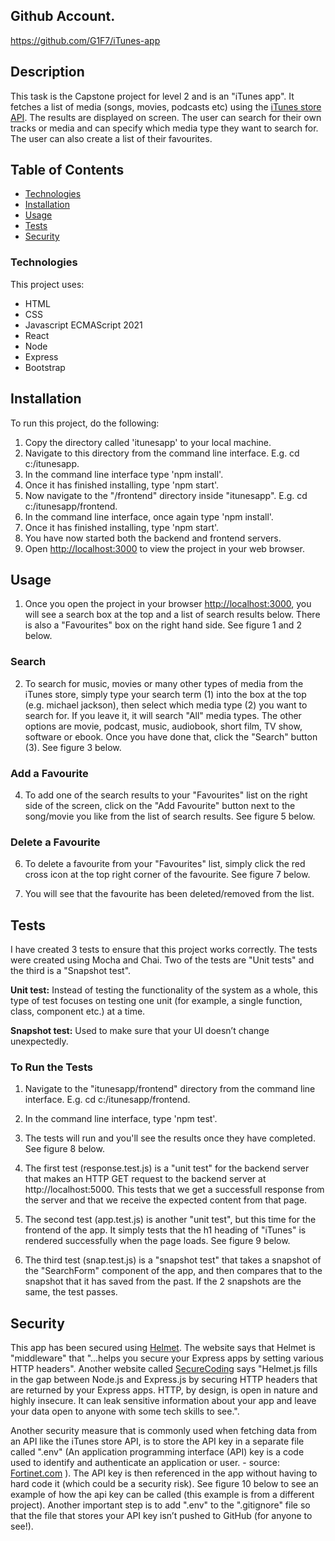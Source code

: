 ## Github Account.
https://github.com/G1F7/iTunes-app

## Description

This task is the Capstone project for level 2 and is an "iTunes app". It fetches a list of media (songs, movies, podcasts etc) using the [iTunes store API](https://affiliate.itunes.apple.com/resources/documentation/itunes-store-web-service-search-api/). The results are displayed on screen. The user can search for their own tracks or media and can specify which media type they want to search for. The user can also create a list of their favourites.

## Table of Contents

- [Technologies](#technologies)
- [Installation](#installation)
- [Usage](#usage)
- [Tests](#tests)
- [Security](#security)

### Technologies

This project uses:

- HTML
- CSS
- Javascript ECMAScript 2021
- React
- Node
- Express
- Bootstrap

## Installation

To run this project, do the following:

1. Copy the directory called 'itunesapp' to your local machine.
2. Navigate to this directory from the command line interface. E.g. cd c:/itunesapp.
3. In the command line interface type 'npm install'.
4. Once it has finished installing, type 'npm start'.
5. Now navigate to the "/frontend" directory inside "itunesapp". E.g. cd c:/itunesapp/frontend.
6. In the command line interface, once again type 'npm install'.
7. Once it has finished installing, type 'npm start'.
8. You have now started both the backend and frontend servers.
9. Open [http://localhost:3000](http://localhost:3000) to view the project in your web browser.

## Usage

1. Once you open the project in your browser [http://localhost:3000](http://localhost:3000), you will see a search box at the top and a list of search results below. There is also a "Favourites" box on the right hand side. See figure 1 and 2 below.

### Search

2. To search for music, movies or many other types of media from the iTunes store, simply type your search term (1) into the box at the top (e.g. michael jackson), then select which media type (2) you want to search for. If you leave it, it will search "All" media types. The other options are movie, podcast, music, audiobook, short film, TV show, software or ebook. Once you have done that, click the "Search" button (3). See figure 3 below.

### Add a Favourite

4. To add one of the search results to your "Favourites" list on the right side of the screen, click on the "Add Favourite" button next to the song/movie you like from the list of search results. See figure 5 below.

### Delete a Favourite

6. To delete a favourite from your "Favourites" list, simply click the red cross icon at the top right corner of the favourite. See figure 7 below.

7. You will see that the favourite has been deleted/removed from the list.

## Tests

I have created 3 tests to ensure that this project works correctly. The tests were created using Mocha and Chai. Two of the tests are "Unit tests" and the third is a "Snapshot test".

**Unit test:** Instead of testing the functionality of the system as a whole, this type of test focuses on testing one unit (for example, a single function, class, component etc.) at a time.

**Snapshot test:** Used to make sure that your UI doesn’t change unexpectedly.

### To Run the Tests

1. Navigate to the "itunesapp/frontend" directory from the command line interface. E.g. cd c:/itunesapp/frontend.

2. In the command line interface, type 'npm test'.

3. The tests will run and you'll see the results once they have completed. See figure 8 below.

4. The first test (response.test.js) is a "unit test" for the backend server that makes an HTTP GET request to the backend server at http://localhost:5000. This tests that we get a successfull response from the server and that we receive the expected content from that page.

5. The second test (app.test.js) is another "unit test", but this time for the frontend of the app. It simply tests that the h1 heading of "iTunes" is rendered successfully when the page loads. See figure 9 below.

6. The third test (snap.test.js) is a "snapshot test" that takes a snapshot of the "SearchForm" component of the app, and then compares that to the snapshot that it has saved from the past. If the 2 snapshots are the same, the test passes.

## Security

This app has been secured using [Helmet](https://helmetjs.github.io/). The website says that Helmet is "middleware" that "...helps you secure your Express apps by setting various HTTP headers". Another website called [SecureCoding](https://www.securecoding.com/blog/using-helmetjs/) says "Helmet.js fills in the gap between Node.js and Express.js by securing HTTP headers that are returned by your Express apps. HTTP, by design, is open in nature and highly insecure. It can leak sensitive information about your app and leave your data open to anyone with some tech skills to see.".

Another security measure that is commonly used when fetching data from an API like the iTunes store API, is to store the API key in a separate file called ".env" (An application programming interface (API) key is a code used to identify and authenticate an application or user. - source: [Fortinet.com](https://www.fortinet.com/resources/cyberglossary/api-key) ). The API key is then referenced in the app without having to hard code it (which could be a security risk). See figure 10 below to see an example of how the api key can be called (this example is from a different project).
Another important step is to add ".env" to the ".gitignore" file so that the file that stores your API key isn’t pushed to GitHub (for anyone to see!).

